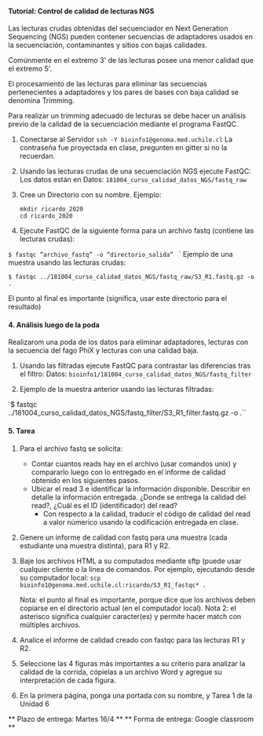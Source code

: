 #### Tutorial: Control de calidad de lecturas NGS ####
Las lecturas crudas obtenidas del secuenciador en Next Generation Sequencing (NGS) pueden contener secuencias de adaptadores usados en la secuenciación, contaminantes y sitios con bajas calidades.

Comúnmente en el extremo 3' de las lecturas posee una menor calidad que el extremo 5'.

El procesamiento de las lecturas para eliminar las secuencias pertenecientes a adaptadores y los pares de bases con baja calidad se denomina Trimming.

Para realizar un trimming adecuado de lecturas se debe hacer un análisis previo de la calidad de la secuenciación mediante el programa FastQC.

1. Conectarse al Servidor
   `ssh -Y bioinfo1@genoma.med.uchile.cl`
   La contraseña fue proyectada en clase, pregunten en gitter si no la recuerdan.

2. Usando las lecturas crudas de una secuenciación NGS ejecute FastQC:
   Los datos están en Datos: `181004_curso_calidad_datos_NGS/fastq_raw`

3. Cree un Directorio con su nombre. Ejemplo:

   ```
   mkdir ricardo_2020
   cd ricardo_2020
   ```

4. Ejecute FastQC de la siguiente forma para un archivo fastq (contiene las lecturas crudas):

`$ fastqc “archivo_fastq” -o “directorio_salida” `
`
   Ejemplo de una muestra usando las lecturas crudas:

`$ fastqc ../181004_curso_calidad_datos_NGS/fastq_raw/S3_R1.fastq.gz -o . `

   El punto al final es importante (significa, usar este directorio para el resultado)

#### 4. Análisis luego de la poda ####

Realizarom una poda de los datos para eliminar adaptadores, lecturas con  la secuencia del fago PhiX y lecturas con una calidad baja.

1. Usando las filtradas ejecute FastQC para contrastar las diferencias tras el filtro:
   Datos: `bioinfo1/181004_curso_calidad_datos_NGS/fastq_filter`

2. Ejemplo de la muestra anterior usando las lecturas filtradas:

`$ fastqc ../181004_curso_calidad_datos_NGS/fastq_filter/S3_R1_filter.fastq.gz -o .``


#### 5. Tarea ####

1. Para el archivo fastq se solicita:
	* Contar cuantos reads hay en el archivo (usar comandos unix) y compararlo luego con lo entregado en el informe de calidad obtenido en los siguientes pasos.
	* Ubicar el read 3 e identificar la información disponible. Describir en detalle la información entregada. ¿Donde se entrega la calidad del read?, ¿Cuál es el ID (identificador) del read? 
    	* Con respecto a la calidad, traducir el código de calidad del read a valor númerico usando la codificación entregada en clase.

2. Genere un informe de calidad con fastq para una muestra (cada estudiante una muestra distinta), para R1 y R2.

3. Baje los archivos HTML a su computados mediante sftp (puede usar cualquier cliente o la línea de comandos. Por ejemplo, ejecutando desde su computador local:
   `scp  bioinfo1@genoma.med.uchile.cl:ricardo/S3_R1_fastqc* .  `

   Nota: el punto al final es importante, porque dice que los archivos deben copiarse en el directorio actual (en el computador local).
   Nota 2: el asterisco significa cualquier caracter(es) y permite hacer match con múltiples archivos.

4. Analice el informe de calidad creado con fastqc para las lecturas R1 y R2.

5. Seleccione las 4 figuras más importantes a su criterio para analizar la calidad de la corrida, cópielas a un archivo Word y agregue su interpretación de cada figura.

6. En la primera página, ponga una portada con su nombre, y Tarea 1 de la Unidad 6

** Plazo de entrega: Martes 16/4 **
** Forma de entrega: Google classroom **
